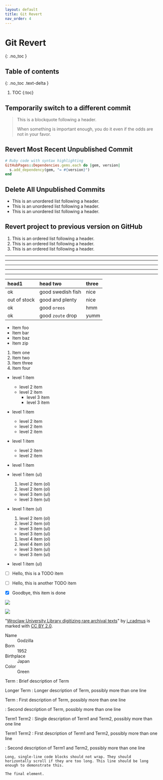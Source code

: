 ```yaml
---
layout: default
title: Git Revert
nav_order: 4
---
```


# Git Revert
{: .no_toc }

## Table of contents
{: .no_toc .text-delta }

1. TOC
{:toc}

## Temporarily switch to a different commit

> This is a blockquote following a header.
>
> When something is important enough, you do it even if the odds are not in your favor.

## Revert Most Recent Unpublished Commit


```ruby
# Ruby code with syntax highlighting
GitHubPages::Dependencies.gems.each do |gem, version|
  s.add_dependency(gem, "= #{version}")
end
```

## Delete All Unpublished Commits

*   This is an unordered list following a header.
*   This is an unordered list following a header.
*   This is an unordered list following a header.

## Revert project to previous version on GitHub

1. This is an ordered list following a header.
2. This is an ordered list following a header.
3. This is an ordered list following a header.

* * *
* * *
* * *
* * *
* * *




| head1        | head two          | three |
|:-------------|:------------------|:------|
| ok           | good swedish fish | nice  |
| out of stock | good and plenty   | nice  |
| ok           | good `oreos`      | hmm   |
| ok           | good `zoute` drop | yumm  |



*   Item foo
*   Item bar
*   Item baz
*   Item zip



1.  Item one
1.  Item two
1.  Item three
1.  Item four



- level 1 item
  - level 2 item
  - level 2 item
    - level 3 item
    - level 3 item
- level 1 item
  - level 2 item
  - level 2 item
  - level 2 item
- level 1 item
  - level 2 item
  - level 2 item
- level 1 item



- level 1 item (ul)
  1. level 2 item (ol)
  1. level 2 item (ol)
    - level 3 item (ul)
    - level 3 item (ul)
- level 1 item (ul)
  1. level 2 item (ol)
  1. level 2 item (ol)
    - level 3 item (ul)
    - level 3 item (ul)
  1. level 4 item (ol)
  1. level 4 item (ol)
    - level 3 item (ul)
    - level 3 item (ul)
- level 1 item (ul)



- [ ] Hello, this is a TODO item
- [ ] Hello, this is another TODO item
- [x] Goodbye, this item is done



![](../../assets/images/small-image.jpg)



![](../../assets/images/large-image.jpg)

"[Wroclaw University Library digitizing rare archival texts](https://www.flickr.com/photos/97810305@N08/9401451269)" by [j_cadmus](https://www.flickr.com/photos/97810305@N08) is marked with [CC BY 2.0](https://creativecommons.org/licenses/by/2.0/?ref=openverse).



<dl>
<dt>Name</dt>
<dd>Godzilla</dd>
<dt>Born</dt>
<dd>1952</dd>
<dt>Birthplace</dt>
<dd>Japan</dd>
<dt>Color</dt>
<dd>Green</dd>
</dl>



Term
: Brief description of Term

Longer Term
: Longer description of Term,
  possibly more than one line

Term
: First description of Term,
  possibly more than one line

: Second description of Term,
  possibly more than one line

Term1
Term2
: Single description of Term1 and Term2,
  possibly more than one line

Term1
Term2
: First description of Term1 and Term2,
  possibly more than one line

: Second description of Term1 and Term2,
  possibly more than one line



```
Long, single-line code blocks should not wrap. They should horizontally scroll if they are too long. This line should be long enough to demonstrate this.
```

```
The final element.
```
